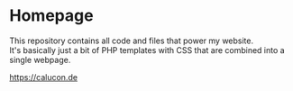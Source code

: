 # Homepage

This repository contains all code and files that power my website.  
It's basically just a bit of PHP templates with CSS that are combined into a single webpage.

https://calucon.de
